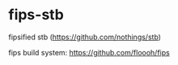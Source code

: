 fips-stb
=========

fipsified stb (https://github.com/nothings/stb)

fips build system: https://github.com/floooh/fips

